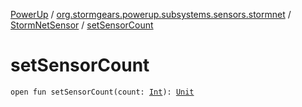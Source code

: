 [PowerUp](../../index.md) / [org.stormgears.powerup.subsystems.sensors.stormnet](../index.md) / [StormNetSensor](index.md) / [setSensorCount](./set-sensor-count.md)

# setSensorCount

`open fun setSensorCount(count: `[`Int`](https://kotlinlang.org/api/latest/jvm/stdlib/kotlin/-int/index.html)`): `[`Unit`](https://kotlinlang.org/api/latest/jvm/stdlib/kotlin/-unit/index.html)